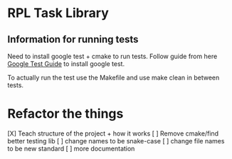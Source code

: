 # RPL Task Library

## Information for running tests

Need to install google test + cmake to run tests. Follow guide from here [Google Test Guide](http://google.github.io/googletest/) to install google test.

To actually run the test use the Makefile and use make clean in between tests.

# Refactor the things

[X] Teach structure of the project + how it works
[ ] Remove cmake/find better testing lib
[ ] change names to be snake-case
[ ] change file names to be new standard
[ ] more documentation
